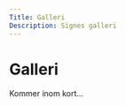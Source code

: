 ```yaml
---
Title: Galleri
Description: Signes galleri
---
```


Galleri
======================

Kommer inom kort...
